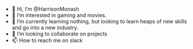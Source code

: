 - 👋 Hi, I’m @HarrisonMonash
- 👀 I’m interested in gaming and movies.
- 🌱 I’m currently learning nothing, but looking to learn heaps of new skills and go into a new industry.
- 💞️ I’m looking to collaborate on projects
- 📫 How to reach me on slack

